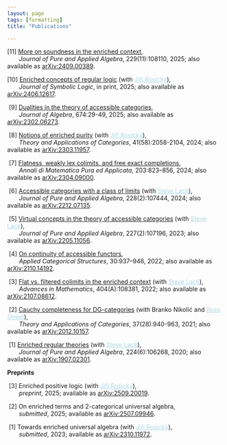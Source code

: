 ```yaml
---
layout: page
tags: [formatting]
title: "Publications"

---
```

[11] <a href="https://doi.org/10.1016/j.jpaa.2025.108110">More on soundness in the enriched context</a>, <br>
       *Journal of Pure and Applied Algebra*, 229(11):108110, 2025; also available as [arXiv:2409.00389](https://arxiv.org/abs/2409.00389).

[10] <a href="https://doi.org/10.1017/jsl.2024.83">Enriched concepts of regular logic</a> (with <a href="http://www.math.muni.cz/~rosicky/" style="color:lightblue">Jiří Rosický</a>), <br>
       *Journal of Symbolic Logic*, in print, 2025; also available as [arXiv:2406.12617](https://arxiv.org/abs/2406.12617).

 [9] <a href="https://doi.org/10.1016/j.jalgebra.2025.03.012">Dualities in the theory of accessible categories</a>, <br>
       *Journal of Algebra*, 674:29-49, 2025; also available as [arXiv:2302.06273](https://arxiv.org/abs/2302.06273).
 
 [8] <a href="http://tac.mta.ca/tac/volumes/41/58/41-58abs.html">Notions of enriched purity</a> (with <a href="http://www.math.muni.cz/~rosicky/" style="color:lightblue">Jiří Rosický</a>), <br>
       *Theory and Applications of Categories*, 41(58):2058-2104, 2024; also available as [arXiv:2303.11957](https://arxiv.org/abs/2303.11957).

 [7] <a href="https://doi.org/10.1007/s10231-023-01383-2">Flatness, weakly lex colimits, and free exact completions</a>, <br>
       *Annali di Matematica Pura ed Applicata*, 203:823–856, 2024; also available as [arXiv:2304.09000](https://arxiv.org/abs/2304.09000).

 [6] <a href="https://doi.org/10.1016/j.jpaa.2023.107444" >Accessible categories with a class of limits</a> (with <a href="https://researchers.mq.edu.au/en/persons/steve-lack" style="color:lightblue">Steve Lack</a>), <br>
       *Journal of Pure and Applied Algebra*, 228(2):107444, 2024; also available as [arXiv:2212.07135](https://arxiv.org/abs/2212.07135).

 [5] <a href="https://doi.org/10.1016/j.jpaa.2022.107196" >Virtual concepts in the theory of accessible categories</a>
 (with <a href="https://researchers.mq.edu.au/en/persons/steve-lack" style="color:lightblue">Steve Lack</a>), <br>
       *Journal of Pure and Applied Algebra*, 227(2):107196, 2023; also available as [arXiv:2205.11056](https://arxiv.org/abs/2205.11056).

 [4] <a href="https://doi.org/10.1007/s10485-022-09677-x" >On continuity of accessible functors</a>, <br>
       *Applied Categorical Structures*, 30:937–946, 2022; also available as [arXiv:2110.14192](https://arxiv.org/abs/2110.14192).

 [3] <a href="https://doi.org/10.1016/j.aim.2022.108381" >Flat vs. filtered colimits in the enriched context</a> (with <a href="https://researchers.mq.edu.au/en/persons/steve-lack" style="color:lightblue">Steve Lack</a>), <br>
       *Advances in Mathematics*, 404(A):108381, 2022; also available as [arXiv:2107.08612](https://arxiv.org/abs/2107.08612).

 [2] <a href="http://www.tac.mta.ca/tac/volumes/37/28/37-28abs.html" >Cauchy completeness for DG-categories</a> (with Branko Nikolić and <a href="http://maths.mq.edu.au/~street/" style="color:lightblue">Ross Street</a>), <br>
       *Theory and Applications of Categories*, 37(28):940-963, 2021; also available as [arXiv:2012.10157](https://arxiv.org/abs/2012.10157). 

 [1] <a href="https://doi.org/10.1016/j.jpaa.2019.106268" >Enriched regular theories</a> (with <a href="https://researchers.mq.edu.au/en/persons/steve-lack" style="color:lightblue">Steve Lack</a>), <br>
       *Journal of Pure and Applied Algebra*, 224(6):106268, 2020; also available as [arXiv:1907.02301](https://arxiv.org/abs/1907.02301). 


**Preprints**

 [3] Enriched positive logic (with <a href="http://www.math.muni.cz/~rosicky/" style="color:lightblue">Jiří Rosický</a>), <br>
       *preprint*, 2025; available as [arXiv:2509.20019](https://arxiv.org/abs/2509.20019).

 [2] On enriched terms and 2-categorical universal algebra, <br>
       *submitted*, 2025; available as [arXiv:2507.09946](https://arxiv.org/abs/2507.09946).

 [1] Towards enriched universal algebra (with <a href="http://www.math.muni.cz/~rosicky/" style="color:lightblue">Jiří Rosický</a>), <br>
       *submitted*, 2023; available as [arXiv:2310.11972](https://arxiv.org/abs/2310.11972).


